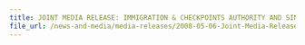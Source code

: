 ```yaml
---
title: JOINT MEDIA RELEASE: IMMIGRATION & CHECKPOINTS AUTHORITY AND SINGAPORE CUSTOMS SMUGGLING ATTEMPT TURNS TURTLE 
file_url: /news-and-media/media-releases/2008-05-06-Joint-Media-Release.pdf
---
```

